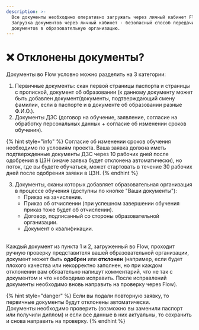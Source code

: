 ```yaml
---
description: >-
  Все документы необходимо оперативно загружать через личный кабинет Flow.
  Загрузка документов через личный кабинет - безопасный способ передачи
  документов в образовательную организацию.
---
```


# ❌ Отклонены документы?

Документы во Flow условно можно разделить на 3 категории:

1. Первичные документы: скан первой страницы паспорта и страницы с пропиской,  документ об образовании (к данному документу может быть добавлен документ/документы, подтверждающий смену фамилии, если в паспорте и в документе об образовании разные Ф.И.О.).
2. Документы ДЗС (договор на обучение, заявление, согласие на обработку персональных данных + согласие об изменении сроков обучения).

{% hint style="info" %}
Согласие об изменении сроков обучения  необходимо по условиям проекта.  Ваша заявка должна иметь подтвержденные документы ДЗС через 10 рабочих дней после одобрения в ЦЗН (иначе заявка будет отклонена автоматически), но поток, где вы будете обучаться, может стартовать в течение 30 рабочих дней после одобрения заявки в ЦЗН.
{% endhint %}

3. Документы, сканы которых добавляет образовательная организация в процессе обучения (доступны по кнопке "Ваши документы"):
   * Приказ на зачисление.
   * Приказ об отчислении (при успешном завершении обучения приказ тоже будет об отчислении).
   * Договор, подписанный со стороны образовательной организации.
   * Документ о квалификации.

\
Каждый документ из пункта 1 и 2, загруженный во Flow, проходит ручную проверку представителя вашей образовательной организации, документ может быть **одобрен** или **отклонен** (например, если будет плохого качества или некорректно заполнен, но при каждом отклонении вам обязательно напишут комментарий, что не так с документом  и что необходимо исправить. После исправлений документы необходимо вновь направить на проверку через Flow).

{% hint style="danger" %}
Если вы подали повторную заявку, то первичные документы будут отклонены автоматически.\
Документы необходимо проверить (возможно вы заменили паспорт или получили диплом) и если все данные в них актуальны, то сохранить и снова направить на проверку.
{% endhint %}
